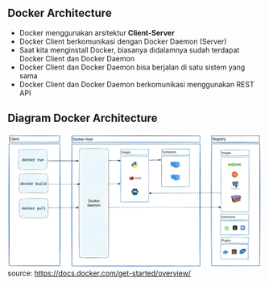## Docker Architecture
- Docker menggunakan arsitektur **Client-Server**
- Docker Client berkomunikasi dengan Docker Daemon (Server)
- Saat kita menginstall Docker, biasanya didalamnya sudah terdapat Docker Client dan Docker Daemon
- Docker Client dan Docker Daemon bisa berjalan di satu sistem yang sama 
- Docker Client dan Docker Daemon berkomunikasi menggunakan REST API

## Diagram Docker Architecture
![Docker Architecture](/assets/diagram%20docker.jpeg)
source: https://docs.docker.com/get-started/overview/
